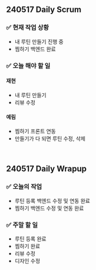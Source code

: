 ## 240517 Daily Scrum

### ✅ 현재 작업 상황
- 내 루틴 만들기 진행 중
- 찜하기 백엔드 완료

### ✅ 오늘 해야 할 일

#### 재현
- 내 루틴 만들기
- 리뷰 수정
#### 예림
- 찜하기 프론트 연동
- 만들기가 다 되면 루틴 수정, 삭제

<br>

## 240517 Daily Wrapup

### ✅ 오늘의 작업
- 루틴 등록 백엔드 수정 및 연동 완료
- 찜하기 백엔드 수정 및 연동 완료
  
### ✅ 주말 할 일
- 루틴 등록 완료
- 찜하기 완료
- 리뷰 수정
- 디자인 수정